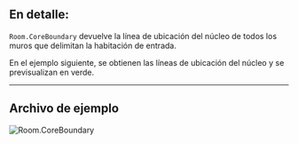 ## En detalle:
`Room.CoreBoundary` devuelve la línea de ubicación del núcleo de todos los muros que delimitan la habitación de entrada.

En el ejemplo siguiente, se obtienen las líneas de ubicación del núcleo y se previsualizan en verde.
___
## Archivo de ejemplo

![Room.CoreBoundary](./Revit.Elements.Room.CoreBoundary_img.jpg)
